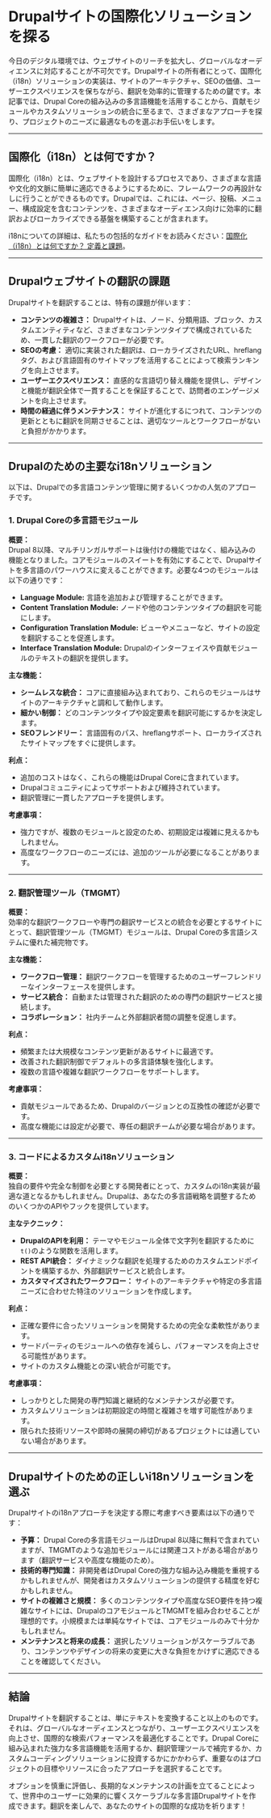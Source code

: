 # Drupalサイトの国際化ソリューションを探る

今日のデジタル環境では、ウェブサイトのリーチを拡大し、グローバルなオーディエンスに対応することが不可欠です。Drupalサイトの所有者にとって、国際化（i18n）ソリューションの実装は、サイトのアーキテクチャ、SEOの価値、ユーザーエクスペリエンスを保ちながら、翻訳を効率的に管理するための鍵です。本記事では、Drupal Coreの組み込みの多言語機能を活用することから、貢献モジュールやカスタムソリューションの統合に至るまで、さまざまなアプローチを探り、プロジェクトのニーズに最適なものを選ぶお手伝いをします。

---

## 国際化（i18n）とは何ですか？

国際化（i18n）とは、ウェブサイトを設計するプロセスであり、さまざまな言語や文化的文脈に簡単に適応できるようにするために、フレームワークの再設計なしに行うことができるものです。Drupalでは、これには、ページ、投稿、メニュー、構成設定を含むコンテンツを、さまざまなオーディエンス向けに効率的に翻訳およびローカライズできる基盤を構築することが含まれます。

i18nについての詳細は、私たちの包括的なガイドをお読みください：[国際化（i18n）とは何ですか？ 定義と課題](https://github.com/aymericzip/intlayer/blob/main/docs/ja/what_is_internationalization.md)。

---

## Drupalウェブサイトの翻訳の課題

Drupalサイトを翻訳することは、特有の課題が伴います：

- **コンテンツの複雑さ：** Drupalサイトは、ノード、分類用語、ブロック、カスタムエンティティなど、さまざまなコンテンツタイプで構成されているため、一貫した翻訳のワークフローが必要です。
- **SEOの考慮：** 適切に実装された翻訳は、ローカライズされたURL、hreflangタグ、および言語固有のサイトマップを活用することによって検索ランキングを向上させます。
- **ユーザーエクスペリエンス：** 直感的な言語切り替え機能を提供し、デザインと機能が翻訳全体で一貫することを保証することで、訪問者のエンゲージメントを向上させます。
- **時間の経過に伴うメンテナンス：** サイトが進化するにつれて、コンテンツの更新とともに翻訳を同期させることは、適切なツールとワークフローがないと負担がかかります。

---

## Drupalのための主要なi18nソリューション

以下は、Drupalでの多言語コンテンツ管理に関するいくつかの人気のアプローチです。

### 1. Drupal Coreの多言語モジュール

**概要：**  
Drupal 8以降、マルチリンガルサポートは後付けの機能ではなく、組み込みの機能となりました。コアモジュールのスイートを有効にすることで、Drupalサイトを多言語のパワーハウスに変えることができます。必要な4つのモジュールは以下の通りです：

- **Language Module:** 言語を追加および管理することができます。
- **Content Translation Module:** ノードや他のコンテンツタイプの翻訳を可能にします。
- **Configuration Translation Module:** ビューやメニューなど、サイトの設定を翻訳することを促進します。
- **Interface Translation Module:** Drupalのインターフェイスや貢献モジュールのテキストの翻訳を提供します。

**主な機能：**

- **シームレスな統合：** コアに直接組み込まれており、これらのモジュールはサイトのアーキテクチャと調和して動作します。
- **細かい制御：** どのコンテンツタイプや設定要素を翻訳可能にするかを決定します。
- **SEOフレンドリー：** 言語固有のパス、hreflangサポート、ローカライズされたサイトマップをすぐに提供します。

**利点：**

- 追加のコストはなく、これらの機能はDrupal Coreに含まれています。
- Drupalコミュニティによってサポートおよび維持されています。
- 翻訳管理に一貫したアプローチを提供します。

**考慮事項：**

- 強力ですが、複数のモジュールと設定のため、初期設定は複雑に見えるかもしれません。
- 高度なワークフローのニーズには、追加のツールが必要になることがあります。

---

### 2. 翻訳管理ツール（TMGMT）

**概要：**  
効率的な翻訳ワークフローや専門の翻訳サービスとの統合を必要とするサイトにとって、翻訳管理ツール（TMGMT）モジュールは、Drupal Coreの多言語システムに優れた補完物です。

**主な機能：**

- **ワークフロー管理：** 翻訳ワークフローを管理するためのユーザーフレンドリーなインターフェースを提供します。
- **サービス統合：** 自動または管理された翻訳のための専門の翻訳サービスと接続します。
- **コラボレーション：** 社内チームと外部翻訳者間の調整を促進します。

**利点：**

- 頻繁または大規模なコンテンツ更新があるサイトに最適です。
- 改善された翻訳制御でデフォルトの多言語体験を強化します。
- 複数の言語や複雑な翻訳ワークフローをサポートします。

**考慮事項：**

- 貢献モジュールであるため、Drupalのバージョンとの互換性の確認が必要です。
- 高度な機能には設定が必要で、専任の翻訳チームが必要な場合があります。

---

### 3. コードによるカスタムi18nソリューション

**概要：**  
独自の要件や完全な制御を必要とする開発者にとって、カスタムのi18n実装が最適な道となるかもしれません。Drupalは、あなたの多言語戦略を調整するためのいくつかのAPIやフックを提供しています。

**主なテクニック：**

- **DrupalのAPIを利用：** テーマやモジュール全体で文字列を翻訳するために`t()`のような関数を活用します。
- **REST API統合：** ダイナミックな翻訳を処理するためのカスタムエンドポイントを構築するか、外部翻訳サービスと統合します。
- **カスタマイズされたワークフロー：** サイトのアーキテクチャや特定の多言語ニーズに合わせた特注のソリューションを作成します。

**利点：**

- 正確な要件に合ったソリューションを開発するための完全な柔軟性があります。
- サードパーティのモジュールへの依存を減らし、パフォーマンスを向上させる可能性があります。
- サイトのカスタム機能との深い統合が可能です。

**考慮事項：**

- しっかりとした開発の専門知識と継続的なメンテナンスが必要です。
- カスタムソリューションは初期設定の時間と複雑さを増す可能性があります。
- 限られた技術リソースや即時の展開の締切があるプロジェクトには適していない場合があります。

---

## Drupalサイトのための正しいi18nソリューションを選ぶ

Drupalサイトのi18nアプローチを決定する際に考慮すべき要素は以下の通りです：

- **予算：** Drupal Coreの多言語モジュールはDrupal 8以降に無料で含まれていますが、TMGMTのような追加モジュールには関連コストがある場合があります（翻訳サービスや高度な機能のため）。
- **技術的専門知識：** 非開発者はDrupal Coreの強力な組み込み機能を重視するかもしれませんが、開発者はカスタムソリューションの提供する精度を好むかもしれません。
- **サイトの複雑さと規模：** 多くのコンテンツタイプや高度なSEO要件を持つ複雑なサイトには、DrupalのコアモジュールとTMGMTを組み合わせることが理想的です。小規模または単純なサイトでは、コアモジュールのみで十分かもしれません。
- **メンテナンスと将来の成長：** 選択したソリューションがスケーラブルであり、コンテンツやデザインの将来の変更に大きな負担をかけずに適応できることを確認してください。

---

## 結論

Drupalサイトを翻訳することは、単にテキストを変換すること以上のものです。それは、グローバルなオーディエンスとつながり、ユーザーエクスペリエンスを向上させ、国際的な検索パフォーマンスを最適化することです。Drupal Coreに組み込まれた強力な多言語機能を活用するか、翻訳管理ツールで補完するか、カスタムコーディングソリューションに投資するかにかかわらず、重要なのはプロジェクトの目標やリソースに合ったアプローチを選択することです。

オプションを慎重に評価し、長期的なメンテナンスの計画を立てることによって、世界中のユーザーに効果的に響くスケーラブルな多言語Drupalサイトを作成できます。翻訳を楽しんで、あなたのサイトの国際的な成功を祈ります！
